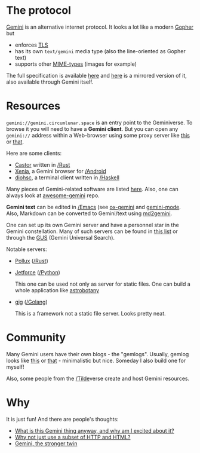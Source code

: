 # The protocol

[Gemini](https://gemini.circumlunar.space/) is an alternative internet protocol. It looks a lot like a modern [Gopher](https://en.wikipedia.org/wiki/Gopher_(protocol)) but

- enforces [TLS](https://en.wikipedia.org/wiki/Transport_Layer_Security)
- has its own `text/gemini` media type (also the line-oriented as Gopher text)
- supports other [MIME-types](https://en.wikipedia.org/wiki/MIME) (images for example)

The full specification is available [here](https://gemini.circumlunar.space/docs/specification.html) and [here](https://portal.mozz.us/gemini/gemini.circumlunar.space/docs/specification.gmi) is a mirrored version of it, also available through Gemini itself.

# Resources

`gemini://gemini.circumlunar.space` is an entry point to the Geminiverse. To browse it you will need to have a **Gemini client**. But you can open any `gemini://` address within a Web-browser using some proxy server like [this](https://portal.mozz.us/gemini/gemini.circumlunar.space) or [that](https://proxy.vulpes.one/gemini/gemini.circumlunar.space).

Here are some clients:

- [Castor](https://git.sr.ht/~julienxx/castor) written in [/Rust]()
- [Xenia](https://gitlab.com/tslocum/xenia), a Gemini browser for [/Android]()
- [diohsc](https://portal.mozz.us/gemini/gemini.thegonz.net/diohsc/), a terminal client written in [/Haskell]()

Many pieces of Gemini-related software are listed [here](https://portal.mozz.us/gemini/gemini.circumlunar.space/software/). Also, one can always look at [awesome-gemini](https://github.com/kr1sp1n/awesome-gemini) repo.

**Gemini text** can be edited in [/Emacs]() (see [ox-gemini](https://github.com/emacsmirror/ox-gemini) and [gemini-mode](https://github.com/matt-y/gemini-mode). Also, Markdown can be converted to Gemini/text using [md2gemini](https://github.com/makeworld-the-better-one/md2gemini).

One can set up its own Gemini server and have a personnel star in the Gemini constellation. Many of such servers can be found in [this list](https://portal.mozz.us/gemini/gemini.circumlunar.space/servers/) or through the [GUS](https://portal.mozz.us/gemini/gus.guru/) (Gemini Universal Search). 

Notable servers:

- [Pollux](https://git.sr.ht/~julienxx/pollux) ([/Rust]())
- [Jetforce](https://github.com/michael-lazar/jetforce) ([/Python]())
  
    This one can be used not only as server for static files. One can build a whole application like [astrobotany](https://github.com/michael-lazar/astrobotany)

- [gig](https://github.com/pitr/gig) ([/Golang]())

    This is a framework not a static file server. Looks pretty neat.

# Community

Many Gemini users have their own blogs - the "gemlogs". Usually, gemlog looks like [this](https://portal.mozz.us/gemini/gemini.marmaladefoo.com/blog/) or [that](https://portal.mozz.us/gemini/republic.circumlunar.space/users/joneworlds/) - minimalistic but nice. Someday I also build one for myself!

Also, some people from the [/Tilde]()verse create and host Gemini resources.

# Why

It is just fun! And there are people's thoughts:

- [What is this Gemini thing anyway, and why am I excited about it?](https://portal.mozz.us/gemini/drewdevault.com/2020/11/01/What-is-Gemini-anyway.gmi)
- [Why not just use a subset of HTTP and HTML?](https://portal.mozz.us/gemini/gemini.circumlunar.space/~solderpunk/gemlog/why-not-just-use-a-subset-of-http-and-html.gmi)
- [Gemini, the stronger twin](https://portal.mozz.us/gemini/gemini.sensorstation.co/computing/gemini.gmi)